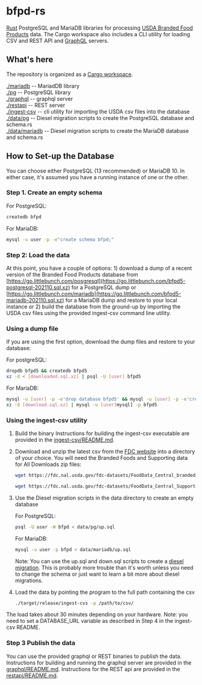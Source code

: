 # bfpd-rs

[Rust](https://www.rust-lang.org) PostgreSQL and MariaDB libraries for processing [USDA Branded Food Products](https://fdc.nal.usda.gov) data.  The Cargo workspace also includes  a CLI utility for loading CSV and REST API and [GraphQL](https://graphql.org) servers.

## What's here

The repository is organized as a [Cargo workspace](https://doc.rust-lang.org/book/ch14-03-cargo-workspaces.htmlhttps://doc.rust-lang.org/book/ch14-03-cargo-workspaces.html).  

[./mariadb](https://github.com/littlebunch/bfpd-rs/tree/master/mariadb) -- MariadDB library  
[./pg](https://github.com/littlebunch/bfpd-rs/tree/master/pg) -- PostgreSQL library  
[./graphql](https://github.com/littlebunch/bfpd-rs/tree/master/graphql) -- graphql server  
[./restapi](https://github.com/littlebunch/bfpd-rs/tree/master/restapi) -- REST server  
[./ingest-csv](https://github.com/littlebunch/bfpd-rs/tree/master/ingest-csv) -- cli utility for importing the USDA csv files into the database  
[./data/pg](https://github.com/littlebunch/bfpd-rs/tree/master/data/pg) -- Diesel migration scripts to create the PostgreSQL database and schema.rs  
[./data/mariadb](https://github.com/littlebunch/bfpd-rs/tree/master/data/mariadb) -- Diesel migration scripts to create the MariaDB database and schema.rs  

## How to Set-up the Database  

You can choose either PostgreSQL (13 recommended) or MariaDB 10.  In either case, it's assumed you have a running instance of one or the other.

### Step 1. Create an empty schema  

For PostgreSQL:

```bash
createdb bfpd
```

For MariaDB:  

```bash
mysql -u user -p -e"create schema bfpd;"
```

### Step 2: Load the data  

At this point, you have a couple of options:  1) download a dump of a recent version of the Branded Food Products database from [https://go.littlebunch.com/posgresql](https://go.littlebunch.com/bfpd5-postgresql-202110.sql.xz) for a PostgreSQL dump or [https://go.littlebunch.com/mariadb](https://go.littlebunch.com/bfpd5-mariadb-202110.sql.xz) for a MariaDB dump and restore to your local instance or 2) build the database from the ground-up by importing the USDA csv files using the provided ingest-csv command line utility.  

### Using a dump file  

If you are using the first option, download the dump files and restore to your database:  

For postgreSQL:

```bash
dropdb bfpd5 && createdb bfpd5
xz -d < [downloaded.sql.xz] | psql -U [user] bfpd5
```

For MariaDB:  

```bash
mysql -u [user] -p -e'drop database bfpd5' && mysql -u [user] -p -e'create database bfpd5'
xz -d [download.sql.xz] | mysql -u [user]mysql] -p bfpd5
```

### Using the ingest-csv utility  

01. Build the binary
Instructions for building the ingest-csv executable are provided in the [ingest-csv/README.md](https://github.com/littlebunch/bfpd-rs/tree/master/ingest-csv).

02. Download and unzip the latest csv from the [FDC website](https://fdc.nal.usda.gov/download-datasets.html) into a directory of your choice.  You will need the Branded Foods and Supporting data for All Downloads zip files:

    ```bash
    wget https://fdc.nal.usda.gov/fdc-datasets/FoodData_Central_branded_food_csv_2021-10-28.zip
    ```

    ```bash
    wget https://fdc.nal.usda.gov/fdc-datasets/FoodData_Central_Supporting_Data_csv_2021-10-28.zip
    ```

03. Use the Diesel migration scripts in the data directory to create an empty database

      For PostgreSQL:  

      ```bash
      psql -U user -W bfpd < data/pg/up.sql
      ```

      For MariaDB:  

      ```bash
      mysql -u user -p bfpd < data/mariadb/up.sql
      ```

      Note: You can use the up.sql and down.sql scripts to create a [diesel migration](https://diesel.rs/guides/getting-started/).  This is probably more trouble than it's worth unless you need to change the schema or just want to learn a bit more about diesel migrations.

04. Load the data by pointing the program to the full path containing the csv

    ```bash
    ./target/release/ingest-cvs -p /path/to/csv/
    ```

The load takes about 30 minutes depending on your hardware.  Note:  you need to set a DATABASE_URL variable as described in Step 4 in the ingest-csv README. 

### Step 3 Publish the data 

You can use the provided graphql or REST binaries to publish the data.  Instructions for building and running the graphql server are provided in the [graphql/README.md](https://github.com/littlebunch/bfpd-rs/tree/master/graphql).  Instructions for the REST api are provided in the [restapi/README.md](https://github.com/littlebunch/bfpd-rs/tree/master/restapi).
